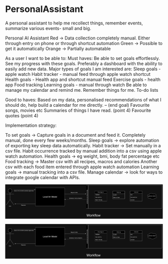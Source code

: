 # PersonalAssistant
A personal assistant to help me recollect things, remember events, summarize various events- small and big.

Personal AI Assistant
Red -> Data collection completely manual. Either through entry on phone or through shortcut automation
Green -> Possible to get it automatically
Orange -> Partially automatable


As a user I want to be able to:
Must haves:
Be able to set goals effortlessly.
See my progress with these goals. Preferably a dashboard with the ability to easily add new data. Major types of goals I am interested are:
Sleep goals - apple watch
Habit tracker - manual feed through apple watch shortcut
Health goals - Health app and shortcut manual feed
Exercise goals - health app
Food tracking
Learning goals - manual through watch
Be able to manage my calendar and remind me.
Remember things for me.
To-do lists

Good to haves:
Based on my data, personalised recommendations of what I should do, help build a calendar for me directly. – (end goal)
Favourite songs, movies etc
Summaries of things I have read. (point 4)
Favourite quotes (point 4)




Implementation strategy:

To set goals -> Capture goals in a document and feed it. Completely manual, done every few weeks/months.
Sleep goals -> explore automation of exporting key sleep data automatically.
Habit tracker -> Set manually in a csv file. Habit occurrence tracked by manual addition into a csv using apple watch automation.
Health goals -> eg weight, bmi, body fat percentage etc
Food tracking ->
Master csv with all recipes, macros and calories
Another csv with each food item entered through apple watch automation
Learning goals -> manual tracking into a csv file.
Manage calendar -> look for ways to integrate google calendar with APIs.


![alt text](image.png)

![alt text](image-1.png)